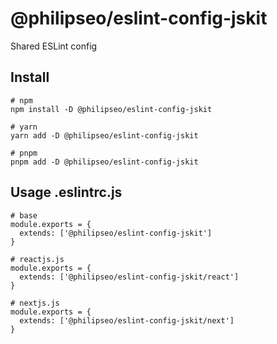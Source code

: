 # @philipseo/eslint-config-jskit

Shared ESLint config

## Install

```
# npm
npm install -D @philipseo/eslint-config-jskit

# yarn
yarn add -D @philipseo/eslint-config-jskit

# pnpm
pnpm add -D @philipseo/eslint-config-jskit
```

## Usage .eslintrc.js

```
# base
module.exports = {
  extends: ['@philipseo/eslint-config-jskit']
}

# reactjs.js
module.exports = {
  extends: ['@philipseo/eslint-config-jskit/react']
}

# nextjs.js
module.exports = {
  extends: ['@philipseo/eslint-config-jskit/next']
}
```
